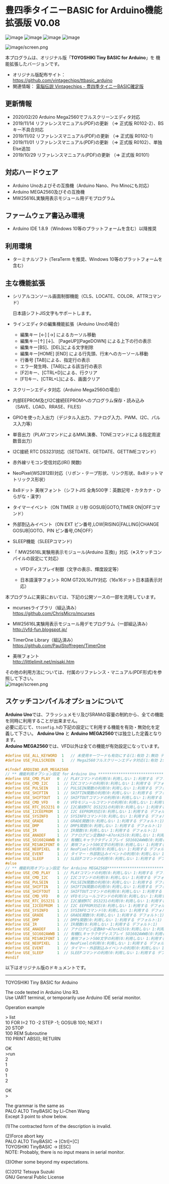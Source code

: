 # 豊四季タイニーBASIC for Arduino機能拡張版 V0.08

![image](./image/top01.jpg) ![image](./image/top02.jpg) ![image](./image/top03.jpg) ![image](./image/top04.jpg)  

![image/screen.png](image/screen01.png)  
  
本プログラムは、オリジナル版「**TOYOSHIKI Tiny BASIC for Arduino**」を 機能拡張したバージョンです。  

- オリジナル版配布サイト：<https://github.com/vintagechips/ttbasic_arduino>
- ​関連情報：  [電脳伝説 Vintagechips - 豊四季タイニーBASIC確定版](https://vintagechips.wordpress.com/2015/12/06/%E8%B1%8A%E5%9B%9B%E5%AD%A3%E3%82%BF%E3%82%A4%E3%83%8B%E3%83%BCbasic%E7%A2%BA%E5%AE%9A%E7%89%88/)  

## 更新情報

- 2020/02/20 Arduino Mega2560でフルスクリーンエディタ対応  
- 2019/11/14 リファレンスマニュアル(PDF)の更新 （⇒ 正式版 R0102-2）、BSキー不具合対応
- 2019/11/02 リファレンスマニュアル(PDF)の更新 （⇒ 正式版 R0102-1）
- 2019/11/01 リファレンスマニュアル(PDF)の更新 （⇒ 正式版 R0102）、単独Else追加
- 2019/10/29 リファレンスマニュアル(PDF)の更新 （⇒ 正式版 R0101）

## 対応ハードウェア

- Arduino Unoおよびその互換機（Arduino Nano、Pro Minoにも対応）
- Arduino MEGA2560及びその互換機
- MW25616L実験用表示モジュール用デモプログラム

## ファームウェア書込み環境

- Arduino IDE 1.8.9（Windows 10等のプラットフォームを含む）以降推奨

## 利用環境

- ターミナルソフト (TeraTerm を推奨、Windows 10等のプラットフォームを含む）

## 主な機能拡張

- シリアルコンソール画面制御機能（CLS、LOCATE、COLOR、ATTRコマンド）

  日本語シフトJIS文字もサポートします。

- ラインエディタの編集機能拡張（Arduino Unoの場合）

  - 編集キー [←] [→] によるカーソル移動
  - 編集キー[↑] [↓]、 [PageUP][PageDOWN] による上下の行の表示
  - 編集キー[BS]、[DEL]による文字削除
  - 編集キー[HOME] [END] による行先頭、行末へのカーソール移動
  - 行番号 [TAB]による、指定行の表示
  - エラー発生時、[TAB]による該当行の表示
  - [F2]キー、[CTRL+D]による、行クリア
  - [F1]キー、[CTRL+L]による、画面クリア

- スクリーンエディタ対応（Arduino Mega2560の場合）

- 内部EEPROM及びI2C接続EEPROMへのプログラム保存・読み込み（SAVE、LOAD、RRASE、FILES）

- GPIOを使った入出力（デジタル入出力、アナログ入力、PWM、I2C、パルス入力等）

- 単音出力（PLAYコマンドによるMML演奏、TONEコマンドによる指定周波数音出力）

- I2C接続 RTC DS3231対応（SETDATE、GETDATE、GETTIMEコマンド）

- 赤外線リモコン受信対応(IR() 関数)

- NeoPixel(WS2812B)対応（リボン・テープ形状、リンク形状、8x8ドットマトリックス形状）

- 8x8ドット 美咲フォント（シフトJIS 全角500字：英数記号・カタカナ・ひらがな・漢字）

- タイマーイベント（ON TIMER ミリ秒 GOSUB|GOTO,TIMER ON|OFFコマンド）

- 外部割込みイベント（ON EXT ピン番号,LOW|RISING|FALLING|CHANGE GOSUB|GOTO、PIN ピン番号,ON|OFF）

- SLEEP機能（SLEEPコマンド)

- 「 MW25616L実験用表示モジュール(Arduino 互換)」対応（※スケッチコンパイルの設定にて対応）

  - VFDディスプレイ制御（文字の表示、輝度設定等）

  - 日本語漢字フォント ROM GT20L16J1Y対応（16x16ドット日本語表示対応）
    ​

本プログラムに実装においては、下記の公開ソースの一部を流用しています。  

- mcursesライブラリ（組込済み）  
<https://github.com/ChrisMicro/mcurses>

- MW25616L実験用表示モジュール用デモプログラム（一部組込済み）  
<http://vfd-fun.blogspot.jp/>

- TimerOne Library（組込済み）  
<https://github.com/PaulStoffregen/TimerOne>

- 美咲フォント  
<http://littlelimit.net/misaki.htm>

その他の利用方法については、付属のリファレンス・マニュアル(PDF形式)を参照して下さい。  
 ![image/screen.png](image/book.png)

## スケッチコンパイルオプションについて

**Arduino Uno**では、フラッシュメモリ及びSRAMの容量の制約から、全ての機能を同時に利用することが出来ません。  
必要に応じて、`ttconfig.h`の下記の設定にて利用する機能を有効・無効化を定義して下さい。
**Arduino Uno** と **Arduino MEGA2560**では独立した定義となります。  
**Arduino MEGA2560**では、VFD以外は全ての機能が有効設定になっています。  

```cpp
#define USE_ALL_KEYWORD  1   // 未使用キーワードも有効にする(1:有効 2:無効 デフォルト:1)
#define USE_FULLSCREEN   1   // Mega2560フルスクリーンエディタ対応(1:有効 2:無効 デフォルト:1)

#ifndef ARDUINO_AVR_MEGA2560
// ** 機能利用オプション設定 for Arduino Uno *********************************
#define USE_CMD_PLAY   0  // PLAYコマンドの利用(0:利用しない 1:利用する デフォルト:0)
#define USE_CMD_I2C    1  // I2Cコマンドの利用(0:利用しない 1:利用する デフォルト:1)
#define USE_PULSEIN    1  // PULSEIN関数の利用(0:利用しない 1:利用する デフォルト:1)
#define USE_SHIFTIN    1  // SHIFTIN関数の利用(0:利用しない 1:利用する デフォルト:1)
#define USE_SHIFTOUT   1  // SHIFTOUTコマンドの利用(0:利用しない 1:利用する デフォルト:1)
#define USE_CMD_VFD    0  // VFDモジュールコマンドの利用(0:利用しない 1:利用する デフォルト:0)
#define USE_RTC_DS3231 0  // I2C接続RTC DS3231の利用(0:利用しない 1:利用する デフォルト:0)
#define USE_I2CEEPROM  1  // I2C EEPROM対応(0:利用しない 1:利用する デフォルト:1)
#define USE_SYSINFO    1  // SYSINFOコマンド(0:利用しない 1:利用する デフォルト:1)
#define USE_GRADE      1  // GRADE関数(0:利用しない 1:利用する デフォルト:1)
#define USE_DMP        1  // DMP$関数(0:利用しない 1:利用する デフォルト:1)
#define USE_IR         1  // IR関数(0:利用しない 1:利用する デフォルト:1)
#define USE_ANADEF     1  // アナログピン定数A0～A7orA15(0:利用しない 1:利用する デフォルト:1)
#define USE_SO1602AWWB 0  // 有機ELキャラクタディスプレイ SO1602AWWB(0:利用しない 1:利用する デフォルト:0)
#define USE_MISAKIFONT 0  // 美咲フォント500文字の利用(0:利用しない 1:利用する 2:非漢字のみ利用 デフォルト:0)
#define USE_NEOPIXEL   0  // NeoPixelの利用(0:利用しない 1:利用する デフォルト:0)
#define USE_EVENT      1  // タイマー・外部割込みイベントの利用(0:利用しない 1:利用する デフォルト:1)
#define USE_SLEEP      1  // SLEEPコマンドの利用(0:利用しない 1:利用する デフォルト:1) ※USE_EVENTを利用必須
#else
// ** 機能利用オプション設定 for Arduino MEGA2560******************************
#define USE_CMD_PLAY   1  // PLAYコマンドの利用(0:利用しない 1:利用する デフォルト:1)
#define USE_CMD_I2C    1  // I2Cコマンドの利用(0:利用しない 1:利用する デフォルト:1)
#define USE_PULSEIN    1  // PULSEIN関数の利用(0:利用しない 1:利用する デフォルト:1)
#define USE_SHIFTIN    1  // SHIFTIN関数の利用(0:利用しない 1:利用する デフォルト:1)
#define USE_SHIFTOUT   1  // SHIFTOUTコマンドの利用(0:利用しない 1:利用する デフォルト:1)
#define USE_CMD_VFD    0  // VFDモジュールコマンドの利用(0:利用しない 1:利用する デフォルト:0)
#define USE_RTC_DS3231 1  // I2C接続RTC DS3231の利用(0:利用しない 1:利用する デフォルト:1)
#define USE_I2CEEPROM  1  // I2C EEPROM対応(0:利用しない 1:利用する デフォルト:1)
#define USE_SYSINFO    1  // SYSINFOコマンド(0:利用しない 1:利用する デフォルト:1)
#define USE_GRADE      1  // GRADE関数(0:利用しない 1:利用する デフォルト:1)
#define USE_DMP        1  // DMP$関数(0:利用しない 1:利用する デフォルト:1)
#define USE_IR         1  // IR関数(0:利用しない 1:利用する デフォルト:1)
#define USE_ANADEF     1  // アナログピン定数A0～A7orA15(0:利用しない 1:利用する デフォルト:1)
#define USE_SO1602AWWB 1  // 有機ELキャラクタディスプレイ SO1602AWWB(0:利用しない 1:利用する デフォルト:1)
#define USE_MISAKIFONT 1  // 美咲フォント500文字の利用(0:利用しない 1:利用する 2:非漢字のみ利用 デフォルト:1)
#define USE_NEOPIXEL   1  // NeoPixelの利用(0:利用しない 1:利用する デフォルト:1)
#define USE_EVENT      1  // タイマー・外部割込みイベントの利用(0:利用しない 1:利用する デフォルト:1)
#define USE_SLEEP      1  // SLEEPコマンドの利用(0:利用しない 1:利用する デフォルト:1) ※USE_EVENTを利用必須
#endif
```

以下はオリジナル版のドキュメントです。  

------

TOYOSHIKI Tiny BASIC for Arduino

The code tested in Arduino Uno R3.<br>
Use UART terminal, or temporarily use Arduino IDE serial monitor.

Operation example

&gt; list<br>
10 FOR I=2 TO -2 STEP -1; GOSUB 100; NEXT I<br>
20 STOP<br>
100 REM Subroutine<br>
110 PRINT ABS(I); RETURN

OK<br>
&gt;run<br>
2<br>
1<br>
0<br>
1<br>
2

OK<br>
&gt;

The grammar is the same as<br>
PALO ALTO TinyBASIC by Li-Chen Wang<br>
Except 3 point to show below.

(1)The contracted form of the description is invalid.

(2)Force abort key<br>
PALO ALTO TinyBASIC -> [Ctrl]+[C]<br>
TOYOSHIKI TinyBASIC -> [ESC]<br>
NOTE: Probably, there is no input means in serial monitor.

(3)Other some beyond my expectations.

(C)2012 Tetsuya Suzuki<br>
GNU General Public License
